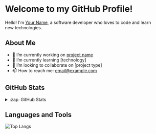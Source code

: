 # Welcome to my GitHub Profile!

Hello! I'm [Your Name](https://github.com/username), a software developer who loves to code and learn new technologies.

## About Me

- 🔭 I’m currently working on [project name](https://github.com/username/project)
- 🌱 I’m currently learning [technology]
- 👯 I’m looking to collaborate on [project type]
- 📫 How to reach me: [email@example.com](mailto:email@example.com)

## GitHub Stats

<details>
  <summary>:zap: GitHub Stats</summary>
  <img align="left" alt="SeanHuang99's GitHub Stats" src="https://github-readme-stats-mu-one-96.vercel.app/api?username=SeanHuang99&show_icons=true&hide_border=true" />
</details>


## Languages and Tools

![Top Langs](https://github-readme-stats-mu-one-96.vercel.app/api/top-langs/?username=SeanHuang99&layout=compact&theme=radical)

